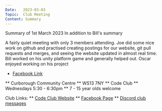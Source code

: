 ```yaml
---
Date:   2023-03-03
Topic:  Club Meeting
Content: Summary
---
```

Summary of 1st March 2023
In addition to Bill's summary

A fairly quiet meeting with only 3 members attending.
Joe did some nice work on github and practised creating postings for our website, git pull requests and merges, and seeing the website updated in almost real time.
Bill worked on his unity platform game and generally helped out.
Oscar enjoyed working on his project

* [Facebook Link](https://www.facebook.com/720665616418529/posts/713057147179376)


** Curborough Community Centre
** WS13 7NY
** Code Club
** Wednesdays 5:30 - 6:30pm
** 7 - 15 year olds welcome

Club Links:
** [Code Club Website](https://lichfield-code-club.github.io/)
** [Facebook Page](https://www.facebook.com/LichfieldCoders)
** [Discord club messages](https://discord.gg/szz6xGK)
